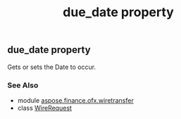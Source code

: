 ﻿---
title: due_date property
second_title: Aspose.Finance for Python via .NET API References
description: 
type: docs
weight: 40
url: /python-net/aspose.finance.ofx.wiretransfer/wirerequest/due_date/
is_root: false
---

## due_date property


Gets or sets the Date to occur.

### See Also
* module [aspose.finance.ofx.wiretransfer](../../)
* class [WireRequest](/finance/python-net/aspose.finance.ofx.wiretransfer/wirerequest)
